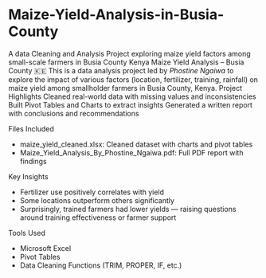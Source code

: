 # Maize-Yield-Analysis-in-Busia-County
A data Cleaning and Analysis Project exploring maize yield factors among small-scale farmers in Busia County Kenya
Maize Yield Analysis – Busia County 🇰🇪
This is a data analysis project led by *Phostine Ngaiwa* to explore the impact of various factors (location, fertilizer, training, rainfall) on maize yield among smallholder farmers in Busia County, Kenya.
Project Highlights
 Cleaned real-world data with missing values and inconsistencies
 Built Pivot Tables and Charts to extract insights
 Generated a written report with conclusions and recommendations

Files Included
- maize_yield_cleaned.xlsx: Cleaned dataset with charts and pivot tables
- Maize_Yield_Analysis_By_Phostine_Ngaiwa.pdf: Full PDF report with findings

Key Insights
- Fertilizer use positively correlates with yield
- Some locations outperform others significantly
- Surprisingly, trained farmers had lower yields — raising questions around training effectiveness or farmer support

Tools Used
- Microsoft Excel
- Pivot Tables
- Data Cleaning Functions (TRIM, PROPER, IF, etc.)
